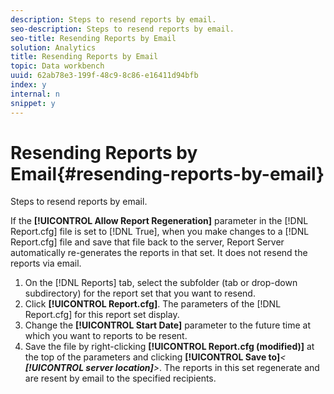```yaml
---
description: Steps to resend reports by email.
seo-description: Steps to resend reports by email.
seo-title: Resending Reports by Email
solution: Analytics
title: Resending Reports by Email
topic: Data workbench
uuid: 62ab78e3-199f-48c9-8c86-e16411d94bfb
index: y
internal: n
snippet: y
---
```


# Resending Reports by Email{#resending-reports-by-email}

Steps to resend reports by email.

If the **[!UICONTROL Allow Report Regeneration]** parameter in the [!DNL Report.cfg] file is set to [!DNL True], when you make changes to a [!DNL Report.cfg] file and save that file back to the server, Report Server automatically re-generates the reports in that set. It does not resend the reports via email. 

1. On the [!DNL Reports] tab, select the subfolder (tab or drop-down subdirectory) for the report set that you want to resend.
1. Click **[!UICONTROL Report.cfg]**. The parameters of the [!DNL Report.cfg] for this report set display.
1. Change the **[!UICONTROL Start Date]** parameter to the future time at which you want to reports to be resent.
1. Save the file by right-clicking **[!UICONTROL Report.cfg (modified)]** at the top of the parameters and clicking **[!UICONTROL Save to]***< **[!UICONTROL server location]**>*.
The reports in this set regenerate and are resent by email to the specified recipients. 
